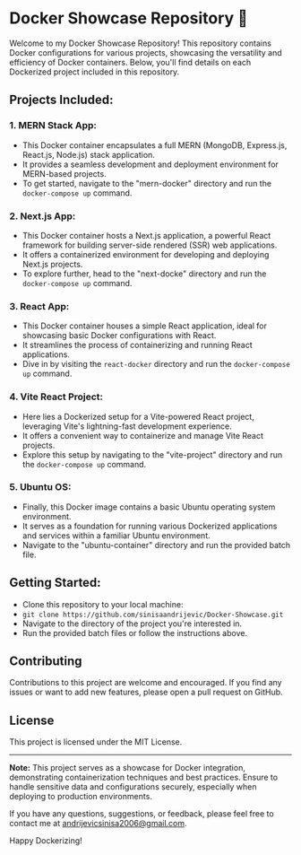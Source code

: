 # Docker Showcase Repository 🐳

Welcome to my Docker Showcase Repository! This repository contains Docker configurations for various projects, showcasing the versatility and efficiency of Docker containers. Below, you'll find details on each Dockerized project included in this repository.

## Projects Included:

### 1. MERN Stack App:
- This Docker container encapsulates a full MERN (MongoDB, Express.js, React.js, Node.js) stack application.
- It provides a seamless development and deployment environment for MERN-based projects.
- To get started, navigate to the "mern-docker" directory and run the `docker-compose up` command.

### 2. Next.js App:
- This Docker container hosts a Next.js application, a powerful React framework for building server-side rendered (SSR) web applications.
- It offers a containerized environment for developing and deploying Next.js projects.
- To explore further, head to the "next-docke" directory and run the `docker-compose up` command.

### 3. React App:
- This Docker container houses a simple React application, ideal for showcasing basic Docker configurations with React.
- It streamlines the process of containerizing and running React applications.
- Dive in by visiting the `react-docker` directory and run the `docker-compose up` command.

### 4. Vite React Project:
- Here lies a Dockerized setup for a Vite-powered React project, leveraging Vite's lightning-fast development experience.
- It offers a convenient way to containerize and manage Vite React projects.
- Explore this setup by navigating to the "vite-project" directory and run the `docker-compose up` command.

### 5. Ubuntu OS:
- Finally, this Docker image contains a basic Ubuntu operating system environment.
- It serves as a foundation for running various Dockerized applications and services within a familiar Ubuntu environment.
- Navigate to the "ubuntu-container" directory and run the provided batch file.

## Getting Started:
- Clone this repository to your local machine:
- `git clone https://github.com/sinisaandrijevic/Docker-Showcase.git`
- Navigate to the directory of the project you're interested in.
- Run the provided batch files or follow the instructions above.

## Contributing

Contributions to this project are welcome and encouraged. If you find any issues or want to add new features, please open a pull request on GitHub.

## License

This project is licensed under the MIT License.

---

**Note:** This project serves as a showcase for Docker integration, demonstrating containerization techniques and best practices. Ensure to handle sensitive data and configurations securely, especially when deploying to production environments.

If you have any questions, suggestions, or feedback, please feel free to contact me at andrijevicsinisa2006@gmail.com.

Happy Dockerizing!
